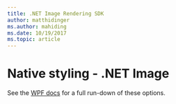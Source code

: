 ```yaml
---
title: .NET Image Rendering SDK
author: matthidinger
ms.author: mahiding
ms.date: 10/19/2017
ms.topic: article
---
```


# Native styling - .NET Image

See the [WPF docs](../net-wpf/getting-started.md) for a full run-down of these options.